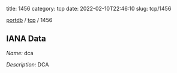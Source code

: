 title: 1456
category: tcp
date: 2022-02-10T22:46:10
slug: tcp/1456

[portdb](/) / [tcp](/category/tcp.html) / 1456


## IANA Data

_Name:_ dca

_Description:_ DCA

